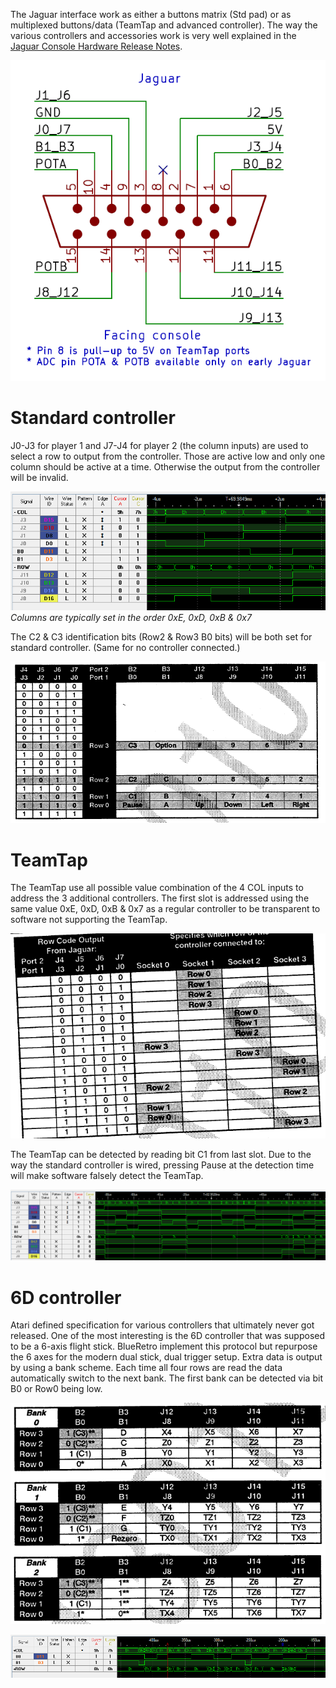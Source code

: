﻿The Jaguar interface work as either a buttons matrix (Std pad) or as multiplexed buttons/data (TeamTap and advanced controller). The way the various controllers and accessories work is very well explained in the [Jaguar Console Hardware Release Notes](04_Technical_Reference.pdf).

![](img/cables/jag_pinout.png)

# Standard controller
J0-J3 for player 1 and J7-J4 for player 2 (the column inputs) are used to select a row to output from the controller. Those are active low and only one column should be active at a time. Otherwise the output from the controller will be invalid.

![](img/traces/jag_stdctrl.png)\
_Columns are typically set in the order 0xE, 0xD, 0xB & 0x7_

The C2 & C3 identification bits (Row2 & Row3 B0 bits) will be both set for standard controller. (Same for no controller connected.)

![](img/traces/jag_std_table.png)

# TeamTap
The TeamTap use all possible value combination of the 4 COL inputs to address the 3 additional controllers. The first slot is addressed using the same value 0xE, 0xD, 0xB & 0x7 as a regular controller to be transparent to software not supporting the TeamTap.

![](img/traces/jag_tt_table.png)

The TeamTap can be detected by reading bit C1 from last slot. Due to the way the standard controller is wired, pressing Pause at the detection time will make software falsely detect the TeamTap.

![](img/traces/jag_team_tap.png)

# 6D controller
Atari defined specification for various controllers that ultimately never got released. One of the most interesting is the 6D controller that was supposed to be a 6-axis flight stick. BlueRetro implement this protocol but repurpose the 6 axes for the modern dual stick, dual trigger setup. Extra data is output by using a bank scheme. Each time all four rows are read the data automatically switch to the next bank. The first bank can be detected via bit B0 or Row0 being low.

![](img/traces/jag_6d_table.png)

![](img/traces/jag_6dctrl.png)
